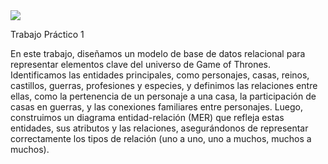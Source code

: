 <img src="https://readme-typing-svg.herokuapp.com/?lines=Base+de+Datos+I&width=360&height=30">

  Trabajo Práctico 1

En este trabajo, diseñamos un modelo de base de datos relacional para representar elementos clave del universo de Game of Thrones. Identificamos las entidades principales, como personajes, casas, reinos, castillos, guerras, profesiones y especies, y definimos las relaciones entre ellas, como la pertenencia de un personaje a una casa, la participación de casas en guerras, y las conexiones familiares entre personajes. Luego, construimos un diagrama entidad-relación (MER) que refleja estas entidades, sus atributos y las relaciones, asegurándonos de representar correctamente los tipos de relación (uno a uno, uno a muchos, muchos a muchos).
